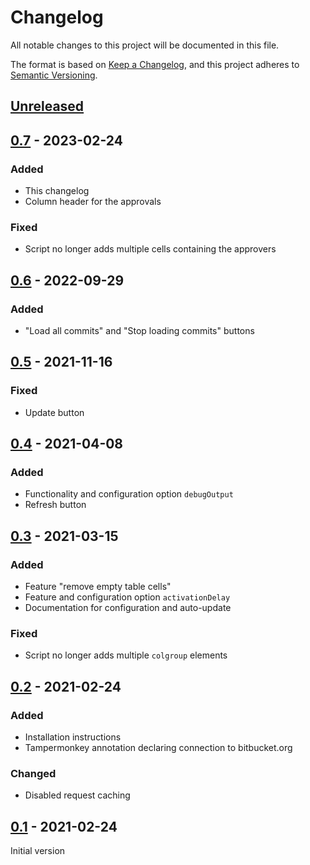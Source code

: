 # Changelog

All notable changes to this project will be documented in this file.

The format is based on [Keep a Changelog](https://keepachangelog.com/en/1.0.0/),
and this project adheres to [Semantic Versioning](https://semver.org/spec/v2.0.0.html).

## [Unreleased]

## [0.7] - 2023-02-24

### Added

- This changelog
- Column header for the approvals

### Fixed

- Script no longer adds multiple cells containing the approvers

## [0.6] - 2022-09-29

### Added

- "Load all commits" and "Stop loading commits" buttons

## [0.5] - 2021-11-16

### Fixed

- Update button

## [0.4] - 2021-04-08

### Added

- Functionality and configuration option `debugOutput`
- Refresh button


## [0.3] - 2021-03-15

### Added

- Feature "remove empty table cells"
- Feature and configuration option `activationDelay`
- Documentation for configuration and auto-update

### Fixed

- Script no longer adds multiple `colgroup` elements

## [0.2] - 2021-02-24

### Added

- Installation instructions
- Tampermonkey annotation declaring connection to bitbucket.org

### Changed

- Disabled request caching

## [0.1] - 2021-02-24

Initial version

[unreleased]: https://github.com/DBX12/bitbucket-show-approvers/compare/0.7...HEAD
[0.7]: https://github.com/DBX12/bitbucket-show-approvers/compare/0.6...0.7
[0.6]: https://github.com/DBX12/bitbucket-show-approvers/compare/0.5...0.6
[0.5]: https://github.com/DBX12/bitbucket-show-approvers/compare/0.4...0.5
[0.4]: https://github.com/DBX12/bitbucket-show-approvers/compare/0.3...0.4
[0.3]: https://github.com/DBX12/bitbucket-show-approvers/compare/0.2...0.3
[0.2]: https://github.com/DBX12/bitbucket-show-approvers/compare/0.1...0.2
[0.1]: https://github.com/DBX12/bitbucket-show-approvers/releases/tag/0.1
